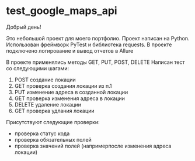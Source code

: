 # test_google_maps_api
Добрый день!

Это небольшой проект для моего портфолио. Проект написан на Python.  Использован фреймворк PyTest и библиотека requests.
В проекте подключено логирование и вывод отчетов в Allure

В проекте применялись методы GET, PUT, POST, DELETE
Написан тест со следующими шагами:
1) POST создание локации
2) GET проверка создания локации из п.1
3) PUT изменение адреса в созданной локации
4) GET проверка изменения адреса в локации
5) DELETE удаление локации
6) GET проверка удлания локации

 Присутствуют  следующие проверки:
  - проверка статус кода
  - проверка обязательных полей
  - проверка значений полей (напримерпосле изменения адреса локации)

